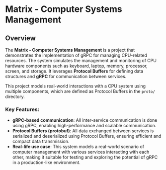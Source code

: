 # Matrix - Computer Systems Management

## Overview

The **Matrix - Computer Systems Management** is a project that demonstrates the implementation of gRPC for managing CPU-related resources. The system simulates the management and monitoring of CPU hardware components such as keyboard, laptop, memory, processor, screen, and storage. It leverages **Protocol Buffers** for defining data structures and **gRPC** for communication between services.

This project models real-world interactions with a CPU system using multiple components, which are defined as Protocol Buffers in the `proto/` directory.

### Key Features:

- **gRPC-based communication**: All inter-service communication is done using gRPC, enabling high-performance and scalable communication.
- **Protocol Buffers (protobuf)**: All data exchanged between services is serialized and deserialized using Protocol Buffers, ensuring efficient and compact data transmission.
- **Real-life use case**: This system models a real-world scenario of computer management with various services interacting with each other, making it suitable for testing and exploring the potential of gRPC in a production-like environment.
